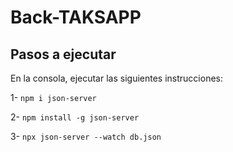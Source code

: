 # Back-TAKSAPP

## Pasos a ejecutar
En la consola, ejecutar las siguientes instrucciones: 

1-  `npm i json-server`

2-  `npm install -g json-server`

3- `npx json-server --watch db.json`
 
